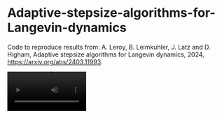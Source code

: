 # Adaptive-stepsize-algorithms-for-Langevin-dynamics
Code to reproduce results from: 
A. Leroy, B. Leimkuhler, J. Latz and D. Higham, Adaptive stepsize algorithms for Langevin dynamics, 2024, https://arxiv.org/abs/2403.11993.

<video src='https://github.com/alixleroy/Adaptive-stepsize-algorithms-for-Langevin-dynamics/blob/main/video_q_g.gif' width=180/>

  
This folder contains Jupyter Notebook that allows the user to generate the results and/or plot the results from the paper. Each notebooks contain the instructions to reproduce the results.

Please note that the results from 2.MotivatingExample.ipynb and 6.Numericalexperiments.ipynb require extremely large simulations. In practice, those simulations have been run on the ECDF Linux Compute Cluster. However, the user can still reproduce results of lesser quality by decreasing the number of samples. The work used the ECDF Linux Compute Cluster, see Edinburgh Compute and Data Facility web site. 29 April 2024. U of Edinburgh <www.ecdf.ed.ac.uk>.

## 2. Motivating example
The notebook 2.MotivatingExample.ipynb is self-contained. The code is written in Python and parallelised using the Numba environment (the instructions on how to install the package are in the notebook). Running the notebook as it is, without modifying the code, will yield the plots using the data used for the paper. If you wish to generate your results, please comment out the path in the indicated cell (see notebook). 

## 5. Numerical Integrators and 6. Numerical Experiments
Those sections use code written in C++ to generate results. The notebooks 5.NumericalIntegrators.ipynb and 6.NumericalExperiments.ipynb contains Python code to plot the generated results. The notebooks also contain information on how to run the C++ code. If the user simply runs the notebook, the results plotted will use the data used for the paper. If the user wishes to use the data they generated, then they need to comment out the path where indicated in the Notebook. Please note that the parallel environment used in the C++ code is openmp, which needs to be installed, see <https://www.openmp.org/>.

## Structure of the folder
- Cfiles contains the c++ files required to obtain the results plotted in 5.NumericalIntegrators.ipynb and 6.NumericalExperiments.ipynb. It also contains a folder data which contains the data produced by the c++ files. 
- data_prerun contains folders with the data produced to obtain the results in the paper. 
- figures contain the figures produced by the notebooks. 
